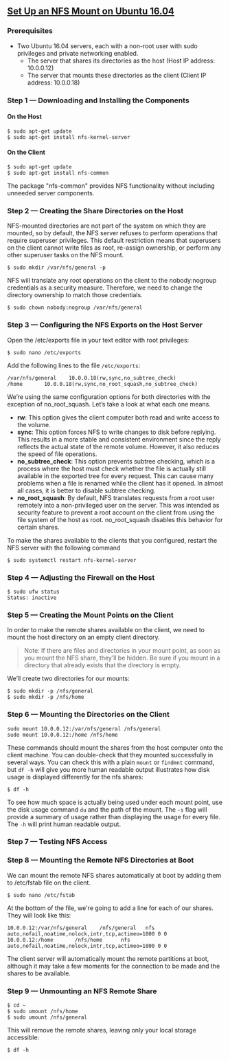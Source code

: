 ## [Set Up an NFS Mount on Ubuntu 16.04](https://www.digitalocean.com/community/tutorials/how-to-set-up-an-nfs-mount-on-ubuntu-16-04)

### Prerequisites

* Two Ubuntu 16.04 servers, each with a non-root user with sudo privileges and private networking enabled.
  * The server that shares its directories as the host (Host IP address: 10.0.0.12)
  * The server that mounts these directories as the client (Client IP address: 10.0.0.18)
 
### Step 1 — Downloading and Installing the Components

#### On the Host

```
$ sudo apt-get update
$ sudo apt-get install nfs-kernel-server
```

#### On the Client

```
$ sudo apt-get update
$ sudo apt-get install nfs-common
```
The package "nfs-common" provides NFS functionality without including unneeded server components. 

### Step 2 — Creating the Share Directories on the Host

NFS-mounted directories are not part of the system on which they are mounted, so by default, the NFS server refuses to perform 
operations that require superuser privileges. This default restriction means that superusers on the client cannot write files 
as root, re-assign ownership, or perform any other superuser tasks on the NFS mount.

```
$ sudo mkdir /var/nfs/general -p
```
NFS will translate any root operations on the client to the nobody:nogroup credentials as a security measure. Therefore, we need to change the directory ownership to match those credentials.

```
$ sudo chown nobody:nogroup /var/nfs/general
```

### Step 3 — Configuring the NFS Exports on the Host Server

Open the /etc/exports file in your text editor with root privileges:
```
$ sudo nano /etc/exports
```
Add the following lines to the file ```/etc/exports```:
```
/var/nfs/general    10.0.0.18(rw,sync,no_subtree_check)
/home       10.0.0.18(rw,sync,no_root_squash,no_subtree_check)
```

We’re using the same configuration options for both directories with the exception of no_root_squash. Let’s take a look at what each one means.

* **rw**: This option gives the client computer both read and write access to the volume.
* **sync**: This option forces NFS to write changes to disk before replying. This results in a more stable and consistent environment since the reply reflects the actual state of the remote volume. However, it also reduces the speed of file operations.
* **no_subtree_check**: This option prevents subtree checking, which is a process where the host must check whether the file is actually still available in the exported tree for every request. This can cause many problems when a file is renamed while the client has it opened. In almost all cases, it is better to disable subtree checking.
* **no_root_squash**: By default, NFS translates requests from a root user remotely into a non-privileged user on the server. This was intended as security feature to prevent a root account on the client from using the file system of the host as root. no_root_squash disables this behavior for certain shares.

To make the shares available to the clients that you configured, restart the NFS server with the following command
```
$ sudo systemctl restart nfs-kernel-server
```

### Step 4 — Adjusting the Firewall on the Host

```
$ sudo ufw status
Status: inactive
```

### Step 5 — Creating the Mount Points on the Client

In order to make the remote shares available on the client, we need to mount the host directory on an empty client directory.

> Note: If there are files and directories in your mount point, as soon as you mount the NFS share, they’ll be hidden. 
> Be sure if you mount in a directory that already exists that the directory is empty.

We’ll create two directories for our mounts:
```
$ sudo mkdir -p /nfs/general
$ sudo mkdir -p /nfs/home
```

### Step 6 — Mounting the Directories on the Client

```
sudo mount 10.0.0.12:/var/nfs/general /nfs/general
sudo mount 10.0.0.12:/home /nfs/home
```

These commands should mount the shares from the host computer onto the client machine. You can double-check that they mounted successfully in several ways. You can check this with a plain ```mount``` or ```findmnt``` command, but ```df -h``` will give you more human readable output illustrates how disk usage is displayed differently for the nfs shares:

```
$ df -h
```

To see how much space is actually being used under each mount point, use the disk usage command ```du``` and the path of the mount. The ```-s``` flag will provide a summary of usage rather than displaying the usage for every file. The ```-h``` will print human readable output.

### Step 7 — Testing NFS Access

### Step 8 — Mounting the Remote NFS Directories at Boot

We can mount the remote NFS shares automatically at boot by adding them to /etc/fstab file on the client.

```
$ sudo nano /etc/fstab
```

At the bottom of the file, we're going to add a line for each of our shares. They will look like this:

```
10.0.0.12:/var/nfs/general    /nfs/general   nfs auto,nofail,noatime,nolock,intr,tcp,actimeo=1800 0 0
10.0.0.12:/home       /nfs/home      nfs auto,nofail,noatime,nolock,intr,tcp,actimeo=1800 0 0
```
The client server will automatically mount the remote partitions at boot, although it may take a few moments for the connection to be made and the shares to be available.

### Step 9 — Unmounting an NFS Remote Share

```
$ cd ~
$ sudo umount /nfs/home
$ sudo umount /nfs/general
```
This will remove the remote shares, leaving only your local storage accessible:

```
$ df -h
```


